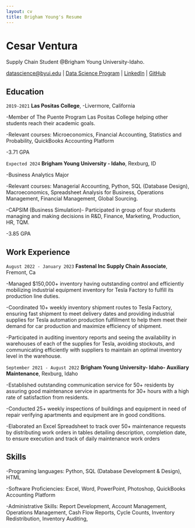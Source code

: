 ```yaml
---
layout: cv
title: Brigham Young's Resume
---
```

# Cesar Ventura 
Supply Chain Student @Brigham Young University-Idaho.

<div id="webaddress">
<a href="datascience@byui.edu">datascience@byui.edu</a>
| <a href="https://byuidatascience.github.io/development.html">Data Science Program</a>
| <a href="https://www.linkedin.com/groups/13537407/">LinkedIn</a>
| <a href="https://github.com/byuids-resumes">GitHub</a>
</div>

<!-- https://www.monique.tech/the-art-of-markdown -->

## Education

`2019-2021`
__Las Positas College__, -Livermore, California

 -Member of The Puente Program Las Positas College helping other students reach their academic goals.

 -Relevant courses: Microeconomics, Financial Accounting, Statistics and Probability, QuickBooks Accounting Platform

-3.71 GPA

`Expected 2024`
__Brigham Young University - Idaho__, Rexburg, ID

-Business Analytics Major

-Relevant courses: Managerial Accounting, Python, SQL (Database Design), Macroeconomics, Spreadsheet Analysis for Business, Operations Management, Financial Management, Global Sourcing.

-CAPSIM (Business Simulation)- Participated in group of four students managing and making decisions in R&D, Finance, Marketing, Production, HR, TQM.

-3.85 GPA


## Work Experience



`August 2022 - January 2023`
__Fastenal Inc Supply Chain Associate__, Fremont, Ca

-Managed $150,000+ inventory having outstanding control and efficiently mobilizing industrial 
equipment inventory for Tesla Factory to fulfill its production line duties.

-Coordinated 10+ weekly inventory shipment routes to Tesla Factory, ensuring fast shipment to meet 
delivery dates and providing industrial supplies for Tesla automation production fulfillment to help them 
meet their demand for car production and maximize efficiency of shipment.

-Participated in auditing inventory reports and seeing the availability in warehouses of each of the 
supplies for Tesla, avoiding stockouts, and communicating efficiently with suppliers to maintain an 
optimal inventory level in the warehouse.


`September 2021 - August 2022`
__Brigham Young University- Idaho- Auxiliary Maintenance__, Rexburg, Idaho

-Established outstanding communication service for 50+ residents by assuring good maintenance service in apartments for 30+ hours with a high rate of satisfaction from residents.

-Conducted 25+ weekly inspections of buildings and equipment in need of repair verifying apartments and equipment are in good conditions.

-Elaborated an Excel Spreadsheet to track over 50+ maintenance requests by distributing work orders 
in tables detailing description, completion date, to ensure execution and track of daily maintenance 
work orders



## Skills

-Programing languages: Python, SQL (Database Development & Design), HTML 

-Software Proficiencies: Excel, Word, PowerPoint, Photoshop, QuickBooks Accounting Platform

-Administrative Skills: Report Development, Account Management, Operations Management, Cash 
Flow Reports, Cycle Counts, Inventory Redistribution, Inventory Auditing,


<!-- ### Footer

Last updated: May 2013 -->



